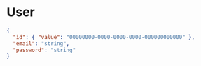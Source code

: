 # User

```json
{
  "id": { "value": "00000000-0000-0000-0000-000000000000" },
  "email": "string",
  "password": "string"
}
```
